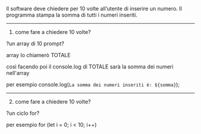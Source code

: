 Il software deve chiedere per 10 volte all’utente di inserire un numero.
Il programma stampa la somma di tutti i numeri inseriti.

_______________________________________

1) come fare a chiedere 10 volte?

?un array di 10 prompt?

array lo chiamerò TOTALE

così facendo poi
il console.log di TOTALE sarà
la somma dei numeri nell'array

per esempio
console.log(`La somma dei numeri inseriti è: ${somma}`);

______________________________________

2) come fare a chiedere 10 volte?

?un ciclo for?

per esempio
for (let i = 0; i < 10; i++)





